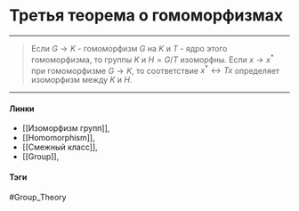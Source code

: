 # Третья теорема о гомоморфизмах
***
>Если $G\to K$ - гомоморфизм $G$ на $K$ и $T$ - ядро этого гомоморфизма, то группы $K$ и $H=G/T$ изоморфны. Если $x\to x^{*}$ при гомоморфизме $G\to K$, то соответствие $x^{*}\leftrightarrow Tx$ определяет изоморфизм между $K$ и $H$.
***
#### Линки 
- [[Изоморфизм групп]],
- [[Homomorphism]],
- [[Смежный класс]],
- [[Group]],

#### Тэги 
 #Group_Theory 